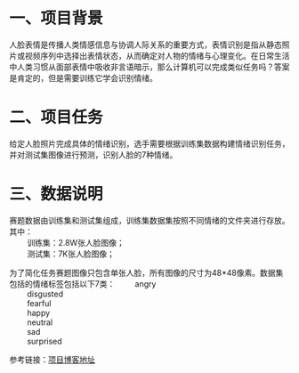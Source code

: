 # 一、项目背景
人脸表情是传播人类情感信息与协调人际关系的重要方式，表情识别是指从静态照片或视频序列中选择出表情状态，从而确定对人物的情绪与心理变化。在日常生活中人类习惯从面部表情中吸收非言语暗示，那么计算机可以完成类似任务吗？答案是肯定的，但是需要训练它学会识别情绪。

# 二、项目任务
给定人脸照片完成具体的情绪识别，选手需要根据训练集数据构建情绪识别任务，并对测试集图像进行预测，识别人脸的7种情绪。

# 三、数据说明
赛题数据由训练集和测试集组成，训练集数据集按照不同情绪的文件夹进行存放。其中：  
   训练集：2.8W张人脸图像；  
   测试集：7K张人脸图像；  
   
为了简化任务赛题图像只包含单张人脸，所有图像的尺寸为48*48像素。数据集包括的情绪标签包括以下7类：
   angry  
   disgusted  
   fearful  
   happy  
   neutral  
   sad  
   surprised  

参考链接：[项目博客地址](https://blog.csdn.net/weixin_45956028/article/details/119530177)
